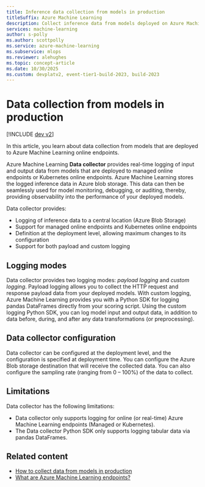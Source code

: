 ```yaml
---
title: Inference data collection from models in production
titleSuffix: Azure Machine Learning
description: Collect inference data from models deployed on Azure Machine Learning to monitor their performance in production.
services: machine-learning
author: s-polly
ms.author: scottpolly
ms.service: azure-machine-learning
ms.subservice: mlops
ms.reviewer: alehughes
ms.topic: concept-article 
ms.date: 10/30/2025
ms.custom: devplatv2, event-tier1-build-2023, build-2023
---
```


# Data collection from models in production

[!INCLUDE [dev v2](includes/machine-learning-dev-v2.md)]

In this article, you learn about data collection from models that are deployed to Azure Machine Learning online endpoints.

Azure Machine Learning **Data collector** provides real-time logging of input and output data from models that are deployed to managed online endpoints or Kubernetes online endpoints. Azure Machine Learning stores the logged inference data in Azure blob storage. This data can then be seamlessly used for model monitoring, debugging, or auditing, thereby, providing observability into the performance of your deployed models.

Data collector provides:
- Logging of inference data to a central location (Azure Blob Storage)
- Support for managed online endpoints and Kubernetes online endpoints
- Definition at the deployment level, allowing maximum changes to its configuration
- Support for both payload and custom logging


## Logging modes

Data collector provides two logging modes: _payload logging_ and _custom logging_. Payload logging allows you to collect the HTTP request and response payload data from your deployed models. With custom logging, Azure Machine Learning provides you with a Python SDK for logging pandas DataFrames directly from your scoring script. Using the custom logging Python SDK, you can log model input and output data, in addition to data before, during, and after any data transformations (or preprocessing).

## Data collector configuration

Data collector can be configured at the deployment level, and the configuration is specified at deployment time. You can configure the Azure Blob storage destination that will receive the collected data. You can also configure the sampling rate (ranging from 0 – 100%) of the data to collect.

## Limitations

Data collector has the following limitations:
- Data collector only supports logging for online (or real-time) Azure Machine Learning endpoints (Managed or Kubernetes).
- The Data collector Python SDK only supports logging tabular data via pandas DataFrames.

## Related content

- [How to collect data from models in production](how-to-collect-production-data.md)
- [What are Azure Machine Learning endpoints?](concept-endpoints.md)

